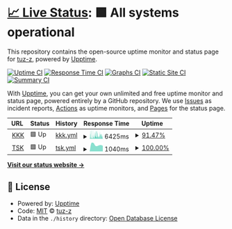 # [📈 Live Status](https://upcheck.tuzz.dev): <!--live status--> **🟩 All systems operational**

This repository contains the open-source uptime monitor and status page for [tuz-z](https://upcheck.tuzz.dev), powered by [Upptime](https://github.com/upptime/upptime).

[![Uptime CI](https://github.com/tuz-z/upp/workflows/Uptime%20CI/badge.svg)](https://github.com/tuz-z/upp/actions?query=workflow%3A%22Uptime+CI%22)
[![Response Time CI](https://github.com/tuz-z/upp/workflows/Response%20Time%20CI/badge.svg)](https://github.com/tuz-z/upp/actions?query=workflow%3A%22Response+Time+CI%22)
[![Graphs CI](https://github.com/tuz-z/upp/workflows/Graphs%20CI/badge.svg)](https://github.com/tuz-z/upp/actions?query=workflow%3A%22Graphs+CI%22)
[![Static Site CI](https://github.com/tuz-z/upp/workflows/Static%20Site%20CI/badge.svg)](https://github.com/tuz-z/upp/actions?query=workflow%3A%22Static+Site+CI%22)
[![Summary CI](https://github.com/tuz-z/upp/workflows/Summary%20CI/badge.svg)](https://github.com/tuz-z/upp/actions?query=workflow%3A%22Summary+CI%22)

With [Upptime](https://upptime.js.org), you can get your own unlimited and free uptime monitor and status page, powered entirely by a GitHub repository. We use [Issues](https://github.com/tuz-z/upp/issues) as incident reports, [Actions](https://github.com/tuz-z/upp/actions) as uptime monitors, and [Pages](https://upcheck.tuzz.dev) for the status page.

<!--start: status pages-->
<!-- This summary is generated by Upptime (https://github.com/upptime/upptime) -->
<!-- Do not edit this manually, your changes will be overwritten -->
<!-- prettier-ignore -->
| URL | Status | History | Response Time | Uptime |
| --- | ------ | ------- | ------------- | ------ |
| <img alt="" src="https://icons.duckduckgo.com/ip3/www.kkk.tsk.tr.ico" height="13"> [KKK](https://www.kkk.tsk.tr) | 🟩 Up | [kkk.yml](https://github.com/tuz-z/upp/commits/HEAD/history/kkk.yml) | <details><summary><img alt="Response time graph" src="./graphs/kkk/response-time-week.png" height="20"> 6425ms</summary><br><a href="https://upcheck.tuzz.dev/history/kkk"><img alt="Response time 3820" src="https://img.shields.io/endpoint?url=https%3A%2F%2Fraw.githubusercontent.com%2Ftuz-z%2Fupp%2FHEAD%2Fapi%2Fkkk%2Fresponse-time.json"></a><br><a href="https://upcheck.tuzz.dev/history/kkk"><img alt="24-hour response time 7172" src="https://img.shields.io/endpoint?url=https%3A%2F%2Fraw.githubusercontent.com%2Ftuz-z%2Fupp%2FHEAD%2Fapi%2Fkkk%2Fresponse-time-day.json"></a><br><a href="https://upcheck.tuzz.dev/history/kkk"><img alt="7-day response time 6425" src="https://img.shields.io/endpoint?url=https%3A%2F%2Fraw.githubusercontent.com%2Ftuz-z%2Fupp%2FHEAD%2Fapi%2Fkkk%2Fresponse-time-week.json"></a><br><a href="https://upcheck.tuzz.dev/history/kkk"><img alt="30-day response time 5423" src="https://img.shields.io/endpoint?url=https%3A%2F%2Fraw.githubusercontent.com%2Ftuz-z%2Fupp%2FHEAD%2Fapi%2Fkkk%2Fresponse-time-month.json"></a><br><a href="https://upcheck.tuzz.dev/history/kkk"><img alt="1-year response time 3870" src="https://img.shields.io/endpoint?url=https%3A%2F%2Fraw.githubusercontent.com%2Ftuz-z%2Fupp%2FHEAD%2Fapi%2Fkkk%2Fresponse-time-year.json"></a></details> | <details><summary><a href="https://upcheck.tuzz.dev/history/kkk">91.47%</a></summary><a href="https://upcheck.tuzz.dev/history/kkk"><img alt="All-time uptime 38.02%" src="https://img.shields.io/endpoint?url=https%3A%2F%2Fraw.githubusercontent.com%2Ftuz-z%2Fupp%2FHEAD%2Fapi%2Fkkk%2Fuptime.json"></a><br><a href="https://upcheck.tuzz.dev/history/kkk"><img alt="24-hour uptime 83.57%" src="https://img.shields.io/endpoint?url=https%3A%2F%2Fraw.githubusercontent.com%2Ftuz-z%2Fupp%2FHEAD%2Fapi%2Fkkk%2Fuptime-day.json"></a><br><a href="https://upcheck.tuzz.dev/history/kkk"><img alt="7-day uptime 91.47%" src="https://img.shields.io/endpoint?url=https%3A%2F%2Fraw.githubusercontent.com%2Ftuz-z%2Fupp%2FHEAD%2Fapi%2Fkkk%2Fuptime-week.json"></a><br><a href="https://upcheck.tuzz.dev/history/kkk"><img alt="30-day uptime 97.91%" src="https://img.shields.io/endpoint?url=https%3A%2F%2Fraw.githubusercontent.com%2Ftuz-z%2Fupp%2FHEAD%2Fapi%2Fkkk%2Fuptime-month.json"></a><br><a href="https://upcheck.tuzz.dev/history/kkk"><img alt="1-year uptime 29.65%" src="https://img.shields.io/endpoint?url=https%3A%2F%2Fraw.githubusercontent.com%2Ftuz-z%2Fupp%2FHEAD%2Fapi%2Fkkk%2Fuptime-year.json"></a></details>
| <img alt="" src="https://www.kkk.tsk.tr/img/linkler/genelkurmay.png" height="13"> [TSK](https://www.tsk.tr) | 🟩 Up | [tsk.yml](https://github.com/tuz-z/upp/commits/HEAD/history/tsk.yml) | <details><summary><img alt="Response time graph" src="./graphs/tsk/response-time-week.png" height="20"> 1040ms</summary><br><a href="https://upcheck.tuzz.dev/history/tsk"><img alt="Response time 1476" src="https://img.shields.io/endpoint?url=https%3A%2F%2Fraw.githubusercontent.com%2Ftuz-z%2Fupp%2FHEAD%2Fapi%2Ftsk%2Fresponse-time.json"></a><br><a href="https://upcheck.tuzz.dev/history/tsk"><img alt="24-hour response time 883" src="https://img.shields.io/endpoint?url=https%3A%2F%2Fraw.githubusercontent.com%2Ftuz-z%2Fupp%2FHEAD%2Fapi%2Ftsk%2Fresponse-time-day.json"></a><br><a href="https://upcheck.tuzz.dev/history/tsk"><img alt="7-day response time 1040" src="https://img.shields.io/endpoint?url=https%3A%2F%2Fraw.githubusercontent.com%2Ftuz-z%2Fupp%2FHEAD%2Fapi%2Ftsk%2Fresponse-time-week.json"></a><br><a href="https://upcheck.tuzz.dev/history/tsk"><img alt="30-day response time 1024" src="https://img.shields.io/endpoint?url=https%3A%2F%2Fraw.githubusercontent.com%2Ftuz-z%2Fupp%2FHEAD%2Fapi%2Ftsk%2Fresponse-time-month.json"></a><br><a href="https://upcheck.tuzz.dev/history/tsk"><img alt="1-year response time 1618" src="https://img.shields.io/endpoint?url=https%3A%2F%2Fraw.githubusercontent.com%2Ftuz-z%2Fupp%2FHEAD%2Fapi%2Ftsk%2Fresponse-time-year.json"></a></details> | <details><summary><a href="https://upcheck.tuzz.dev/history/tsk">100.00%</a></summary><a href="https://upcheck.tuzz.dev/history/tsk"><img alt="All-time uptime 99.96%" src="https://img.shields.io/endpoint?url=https%3A%2F%2Fraw.githubusercontent.com%2Ftuz-z%2Fupp%2FHEAD%2Fapi%2Ftsk%2Fuptime.json"></a><br><a href="https://upcheck.tuzz.dev/history/tsk"><img alt="24-hour uptime 100.00%" src="https://img.shields.io/endpoint?url=https%3A%2F%2Fraw.githubusercontent.com%2Ftuz-z%2Fupp%2FHEAD%2Fapi%2Ftsk%2Fuptime-day.json"></a><br><a href="https://upcheck.tuzz.dev/history/tsk"><img alt="7-day uptime 100.00%" src="https://img.shields.io/endpoint?url=https%3A%2F%2Fraw.githubusercontent.com%2Ftuz-z%2Fupp%2FHEAD%2Fapi%2Ftsk%2Fuptime-week.json"></a><br><a href="https://upcheck.tuzz.dev/history/tsk"><img alt="30-day uptime 100.00%" src="https://img.shields.io/endpoint?url=https%3A%2F%2Fraw.githubusercontent.com%2Ftuz-z%2Fupp%2FHEAD%2Fapi%2Ftsk%2Fuptime-month.json"></a><br><a href="https://upcheck.tuzz.dev/history/tsk"><img alt="1-year uptime 99.97%" src="https://img.shields.io/endpoint?url=https%3A%2F%2Fraw.githubusercontent.com%2Ftuz-z%2Fupp%2FHEAD%2Fapi%2Ftsk%2Fuptime-year.json"></a></details>

<!--end: status pages-->

[**Visit our status website →**](https://upcheck.tuzz.dev)

## 📄 License

- Powered by: [Upptime](https://github.com/upptime/upptime)
- Code: [MIT](./LICENSE) © [tuz-z](https://upcheck.tuzz.dev)
- Data in the `./history` directory: [Open Database License](https://opendatacommons.org/licenses/odbl/1-0/)
